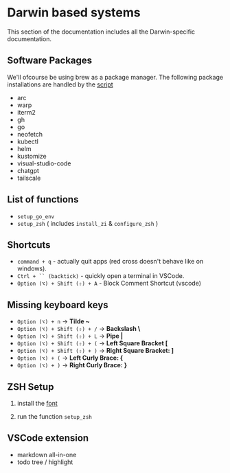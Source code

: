 # Darwin based systems

This section of the documentation includes all the Darwin-specific documentation.

## Software Packages

We'll ofcourse be using brew as a package manager. The following package installations are handled by the [script](install.sh)

- arc
- warp
- iterm2
- gh
- go
- neofetch
- kubectl
- helm
- kustomize
- visual-studio-code
- chatgpt
- tailscale

## List of functions

- `setup_go_env`
- `setup_zsh` ( includes `install_zi` & `configure_zsh` )

## Shortcuts

- `command + q` - actually quit apps (red cross doesn't behave like on windows).
- ` Ctrl + `` (backtick) ` -  quickly open a terminal in VSCode.
- `Option (⌥) + Shift (⇧) + A` - Block Comment Shortcut (vscode)

## Missing keyboard keys

- `Option (⌥) + n` → **Tilde ~**
- `Option (⌥) + Shift (⇧) + /` → **Backslash \\**
-	`Option (⌥) + Shift (⇧) + L` → **Pipe |**
-	`Option (⌥) + Shift (⇧) + (` → **Left Square Bracket [**
-	`Option (⌥) + Shift (⇧) + )` → **Right Square Bracket: ]**
-	`Option (⌥) + (` → **Left Curly Brace: {**
-	`Option (⌥) + )` → **Right Curly Brace: }**


## ZSH Setup

1. install the [font](https://github.com/romkatv/powerlevel10k?tab=readme-ov-file#manual-font-installation)

2. run the function `setup_zsh`

## VSCode extension

- markdown all-in-one
- todo tree / highlight